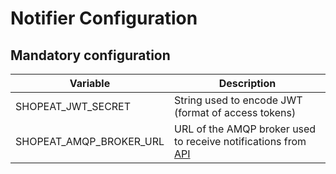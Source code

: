 # Notifier Configuration

## Mandatory configuration 
|Variable|Description|
|-|-|
|SHOPEAT_JWT_SECRET|String used to encode JWT (format of access tokens)|
|SHOPEAT_AMQP_BROKER_URL|URL of the AMQP broker used to receive notifications from [API](../../api)|

